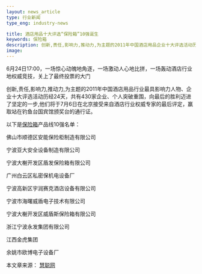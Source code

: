 ```yaml
---
layout: news_article
type: 行业新闻
type_eng: industry-news

title: 酒店用品十大评选“保险箱”10强诞生
keywords: 保险箱
description: 创新,责任,影响力,推动力,为主题的2011年中国酒店用品企业十大评选活动历经24天，共有430家企业、个人突破重围，向最后的胜利迈进了坚定的一步。
image: 
---
```

6月24日17:00，一场惊心动魄地角逐，一场激动人心地比拼，一场轰动酒店行业地权威竞技，关上了最终投票的大门

创新,责任,影响力,推动力,为主题的2011年中国酒店用品行业最具影响力人物、企业十大评选活动历经24天，共有430家企业、个人突破重围，向最后的胜利迈进了坚定的一步,他们将于7月6日在北京接受来自酒店行业权威专家的最后评定，赢取站在钓鱼台国宾馆颁奖台的通行证。

以下是[保险箱](http://www.qnnsafe.com/)产品线10强名单：

佛山市顺德区安能保险柜制造有限公司

宁波亚大安全设备制造有限公司

宁波大榭开发区盾发保险箱有限公司

广州白云区私密保机电设备厂

宁波高新区宇润赛克酒店设备有限公司

宁波市海曙威盾电子技术有限公司

宁波大榭开发区威盾斯保险箱有限公司

浙江宁波永发集团有限公司

江西金虎集团

余姚市欧博电子设备厂

本文章来源： [慧聪网](http://info.hotel.hc360.com/2011/06/251034340969.shtml)
